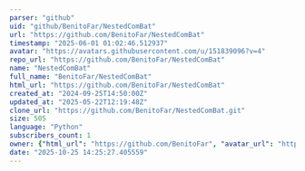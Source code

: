 ```yaml
---
parser: "github"
uid: "github/BenitoFar/NestedComBat"
url: "https://github.com/BenitoFar/NestedComBat"
timestamp: "2025-06-01 01:02:46.512937"
avatar: "https://avatars.githubusercontent.com/u/151839096?v=4"
repo_url: "https://github.com/BenitoFar/NestedComBat"
name: "NestedComBat"
full_name: "BenitoFar/NestedComBat"
html_url: "https://github.com/BenitoFar/NestedComBat"
created_at: "2024-09-25T14:50:00Z"
updated_at: "2025-05-22T12:19:48Z"
clone_url: "https://github.com/BenitoFar/NestedComBat.git"
size: 505
language: "Python"
subscribers_count: 1
owner: {"html_url": "https://github.com/BenitoFar", "avatar_url": "https://avatars.githubusercontent.com/u/151839096?v=4", "login": "BenitoFar", "type": "User"}
date: "2025-10-25 14:25:27.405559"
---
```

